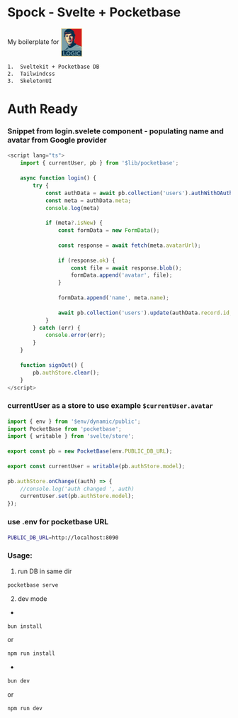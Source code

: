 # Spock - Svelte + Pocketbase

My boilerplate for
<img src="./git_assets/spock.jpg" align="center" height="64" width="48" ></a>

    1.  Sveltekit + Pocketbase DB
    2.  Tailwindcss
    3.  SkeletonUI

# Auth Ready

### Snippet from login.svelete component - populating name and avatar from Google provider

```typescript
<script lang="ts">
	import { currentUser, pb } from '$lib/pocketbase';

	async function login() {
		try {
			const authData = await pb.collection('users').authWithOAuth2({ provider: 'google' });
			const meta = authData.meta;
            console.log(meta)

			if (meta?.isNew) {
				const formData = new FormData();

				const response = await fetch(meta.avatarUrl);

				if (response.ok) {
					const file = await response.blob();
					formData.append('avatar', file);
				}

				formData.append('name', meta.name);

				await pb.collection('users').update(authData.record.id, formData);
			}
		} catch (err) {
			console.error(err);
		}
	}

	function signOut() {
		pb.authStore.clear();
	}
</script>
```

### currentUser as a store to use example `$currentUser.avatar`

```ts
import { env } from '$env/dynamic/public';
import PocketBase from 'pocketbase';
import { writable } from 'svelte/store';

export const pb = new PocketBase(env.PUBLIC_DB_URL);

export const currentUser = writable(pb.authStore.model);

pb.authStore.onChange((auth) => {
	//console.log('auth changed ', auth)
	currentUser.set(pb.authStore.model);
});
```

### use .env for pocketbase URL

```sh
PUBLIC_DB_URL=http://localhost:8090
```

### Usage:

1. run DB in same dir

```bash
pocketbase serve
```

2. dev mode

-

```bash
bun install
```

or

```bash
npm run install
```

-

```bash
bun dev
```

or

```bash
npm run dev
```
